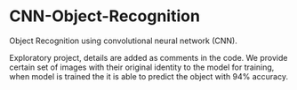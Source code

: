 # CNN-Object-Recognition
Object Recognition using convolutional neural network (CNN). 

Exploratory project, details are added as comments in the code.
We provide certain set of images with their original identity to the model for training, 
when model is trained the it is able to predict the object with 94% accuracy. 
